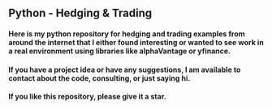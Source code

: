 ## Python - Hedging & Trading


#### Here is my python repository for hedging and trading examples from around the internet that I either found interesting or wanted to see work in a real environment using libraries like alphaVantage or yfinance. 



#### If you have a project idea or have any suggestions, I am available to contact about the code, consulting, or just saying hi.

#### If you like this repository, please give it a star. 
